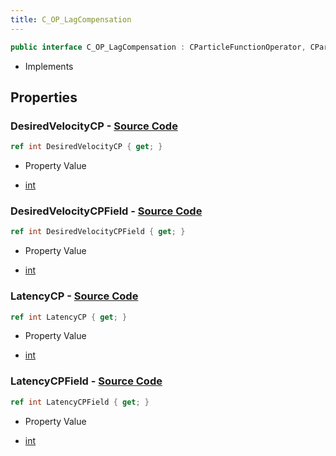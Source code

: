 ```yaml
---
title: C_OP_LagCompensation
---
```


```csharp
public interface C_OP_LagCompensation : CParticleFunctionOperator, CParticleFunction, ISchemaClass<CParticleFunction>, ISchemaClass<CParticleFunctionOperator>, ISchemaClass<C_OP_LagCompensation>, ISchemaField, ISchemaClass, INativeHandle
```

- Implements

## Properties

### **DesiredVelocityCP** - [Source Code](https://github.com/swiftly-solution/swiftlys2/blob/main/managed/src/SwiftlyS2.Generated/Schemas/Interfaces/C_OP_LagCompensation.cs#L16)

```csharp
ref int DesiredVelocityCP { get; }
```

- Property Value

- [int](https://learn.microsoft.com/dotnet/api/system.int32)

### **DesiredVelocityCPField** - [Source Code](https://github.com/swiftly-solution/swiftlys2/blob/main/managed/src/SwiftlyS2.Generated/Schemas/Interfaces/C_OP_LagCompensation.cs#L22)

```csharp
ref int DesiredVelocityCPField { get; }
```

- Property Value

- [int](https://learn.microsoft.com/dotnet/api/system.int32)

### **LatencyCP** - [Source Code](https://github.com/swiftly-solution/swiftlys2/blob/main/managed/src/SwiftlyS2.Generated/Schemas/Interfaces/C_OP_LagCompensation.cs#L18)

```csharp
ref int LatencyCP { get; }
```

- Property Value

- [int](https://learn.microsoft.com/dotnet/api/system.int32)

### **LatencyCPField** - [Source Code](https://github.com/swiftly-solution/swiftlys2/blob/main/managed/src/SwiftlyS2.Generated/Schemas/Interfaces/C_OP_LagCompensation.cs#L20)

```csharp
ref int LatencyCPField { get; }
```

- Property Value

- [int](https://learn.microsoft.com/dotnet/api/system.int32)

